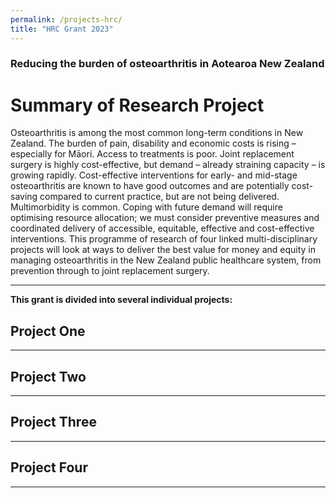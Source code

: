 ```yaml
---
permalink: /projects-hrc/
title: "HRC Grant 2023"
---
```


### Reducing the burden of osteoarthritis in Aotearoa New Zealand

# Summary of Research Project

Osteoarthritis is among the most common long-term conditions in New Zealand. The burden of pain, disability and economic costs is rising – especially for Māori. Access to treatments is poor. Joint replacement surgery is highly cost-effective, but demand – already straining capacity – is growing rapidly. Cost-effective interventions for early- and mid-stage osteoarthritis are known to have good outcomes and are potentially cost-saving compared to current practice, but are not being delivered. Multimorbidity is common. Coping with future demand will require optimising resource allocation; we must consider preventive measures and coordinated delivery of accessible, equitable, effective and cost-effective interventions. This programme of research of four linked multi-disciplinary projects will look at ways to deliver the best value for money and equity in managing osteoarthritis in the New Zealand public healthcare system, from prevention through to joint replacement surgery.

---

**This grant is divided into several individual projects:**

## Project One
---
## Project Two
---
## Project Three
---
## Project Four
---
